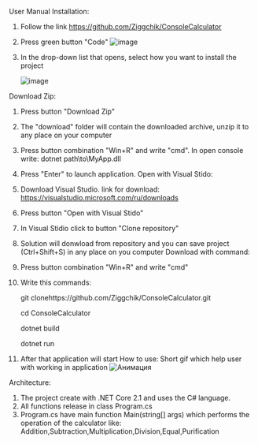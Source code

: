 User Manual
Installation:
1) Follow the link https://github.com/Ziggchik/ConsoleCalculator
2) Press green button "Code"
![image](https://user-images.githubusercontent.com/70440445/131725484-09fbbd99-bbb1-417d-8a02-b4b6c0e6e8e1.png)
3) In the drop-down list that opens, select how you want to install the project

      ![image](https://user-images.githubusercontent.com/70440445/131725753-8f39cd5f-c8f0-4043-9797-fd262e47fa1d.png)
      
Download Zip:
1) Press button "Download Zip"
2) The "download" folder will contain the downloaded archive, unzip it to any place on your computer
3) Press button combination "Win+R" and write "cmd". In open console write: dotnet path\to\MyApp.dll
4) Press "Enter" to launch application.
Open with Visual Stido:
1) Download Visual Studio. link for download: https://visualstudio.microsoft.com/ru/downloads
2) Press button "Open with Visual Stido"
3) In Visual Stidio click to button "Clone repository"
4) Solution will donwload from repository and you can save project (Ctrl+Shift+S) in any place on you computer
Download with command:
1) Press button combination "Win+R" and write "cmd"
2) Write this commands:

    git clonehttps://github.com/Ziggchik/ConsoleCalculator.git

    cd ConsoleCalculator

    dotnet build

    dotnet run

3) After that application will start
How to use:
Short gif which help user with working in application
![Анимация](https://user-images.githubusercontent.com/70440445/131733385-4306fdae-ece7-47f5-9cef-ac462b65dd5c.gif)

Architecture:
1) The project create with .NET Core 2.1 and uses the C# language.
2) All functions release in class Program.cs
3) Program.cs have main function Main(string[] args) which performs the operation of the calculator like: Addition,Subtraction,Multiplication,Division,Equal,Purification
